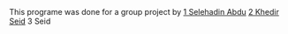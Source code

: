 <body>
This programe was done for a group project by 
<a href="https://github.com/salahabdu123" target="_blank">1 Selehadin Abdu</a>
<a href="https://github.com/KEDIRS" target="_blank">2 Khedir Seid</a>
<a>3 Seid </a>
</body>